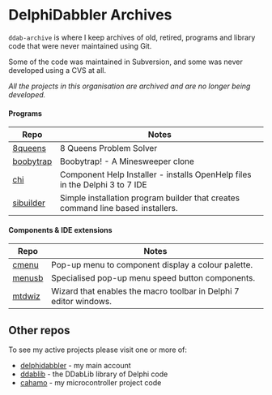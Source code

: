 # DelphiDabbler Archives

`ddab-archive` is where I keep archives of old, retired, programs and library code that were never maintained using Git.

Some of the code was maintained in Subversion, and some was never developed using a CVS at all.

_All the projects in this organisation are archived and are no longer being developed._

#### Programs

| Repo | Notes |
|------|-------|
| [8queens](https://github.com/ddab-archive/8queens) | 8 Queens Problem Solver |
| [boobytrap](https://github.com/ddab-archive/boobytrap) | Boobytrap! - A Minesweeper clone |
| [chi](https://github.com/ddab-archive/chi) | Component Help Installer - installs OpenHelp files in the Delphi 3 to 7 IDE |
| [sibuilder](https://github.com/ddab-archive/sibuilder) | Simple installation program builder that creates command line based installers. |

#### Components & IDE extensions

| Repo | Notes |
|------|-------|
| [cmenu](https://github.com/ddab-archive/cmenu) | Pop-up menu to component display a colour palette. | 
| [menusb](https://github.com/ddab-archive/menusb) | Specialised pop-up menu speed button components. |
| [mtdwiz](https://github.com/ddab-archive/mtdwiz) | Wizard that enables the macro toolbar in Delphi 7 editor windows. | 

## Other repos

To see my active projects please visit one or more of:

* [delphidabbler](https://github.com/delphidabbler) - my main account
* [ddablib](https://github.com/ddablib) - the DDabLib library of Delphi code
* [cahamo](https://github.com/cahamo) - my microcontroller project code
